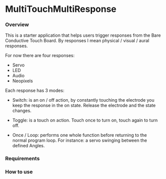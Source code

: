 MultiTouchMultiResponse
===

### Overview
This is a starter application that helps users trigger responses from the Bare Conductive Touch Board. By responses I mean physical / visual / aural responses. 

For now there are four responses:

* Servo 
* LED
* Audio
* Neopixels

Each response has 3 modes: 

* Switch: is an on / off action, by constantly touching the electrode you keep the response in the on state. Release the electrode and the state changes.

* Toggle: is a touch on action. Touch once to turn on, touch again to turn off.


* Once / Loop: performs one whole function before returning to the normal program loop. For instance: a servo swinging between the defined Angles.

### Requirements

### How to use

